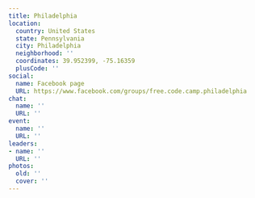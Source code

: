 ```yaml
---
title: Philadelphia
location:
  country: United States
  state: Pennsylvania
  city: Philadelphia
  neighborhood: ''
  coordinates: 39.952399, -75.16359
  plusCode: ''
social:
  name: Facebook page
  URL: https://www.facebook.com/groups/free.code.camp.philadelphia
chat:
  name: ''
  URL: ''
event:
  name: ''
  URL: ''
leaders:
- name: ''
  URL: ''
photos:
  old: ''
  cover: ''
---
```

